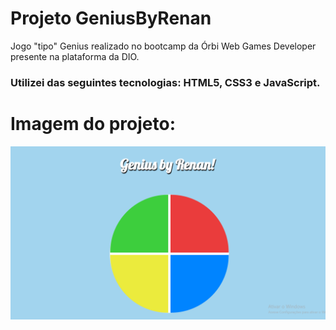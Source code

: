 # Projeto GeniusByRenan
Jogo "tipo" Genius realizado no bootcamp da Órbi Web Games Developer presente na plataforma da DIO.

### Utilizei das seguintes tecnologias: HTML5, CSS3 e JavaScript.

# Imagem do projeto: 
![geius](geniusByRenan.png)
